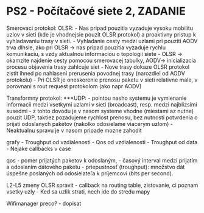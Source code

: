 # PS2 - Počítačové siete 2, ZADANIE

Smerovaci protokol:
OLSR:
    - Nas pripad pouzitia vyzaduje vysoku mobilitu uzlov v sieti (kde je vhodnejsie pouzit OLSR protokol) a proaktivny pristup k vyhladavaniu trasy v sieti.
    - Vyhladanie cesty medzi uzlami pri pouziti AODV trva dlhsie, ako pri OLSR -> nas pripad pouzitia vyzaduje rychlu komunikaciu, s vzdy aktualnou informaciou o topologii siete 
    - OLSR -> okamzite najdenie cesty pomocou smerovacej tabulky, AODV-> inicializacia procesu objavenia trasy zahlcuje siet
    - Nove trasy dokaze OLSR protokol zistit ihned po nahlaseni prerusenia povodnej trasy (narozdiel od AODV protokolu)
    - Pri OLSR je oneskorenie prenosu paketu v sieti relativne male, v porovnani s rout request protokolom (ako napr AODV) 

Transformny protokol:
***UDP:
    - pointou nasho systemu je vymienanie informacii medzi vsetkymi uzlami v sieti  (broadcast), resp. medzi najblizsimi susedmi
    - z tohto dovodu je v nasom systeme vhodne (miestami az nutne) pouzit UDP, taktiez pozadujeme rychlost prenosu, bez nutnosti potvrdenia o prijati odoslanych paketov (nakolko odosielame viacerym uzlom)
    - Neaktualnu spravu je v nasom pripade mozne zahodit

grafy
    - Troughput od vzdialenosti
    - Qos od vzdialenosti 
    - Troughput od data
    - Nejake callbacks v case

qos
    - pomer prijatých paketov k odoslaným, 
    - časový interval medzi prijatím a odoslaním dátového paketu 
    - priepustnosť (troughput): množstvo dát úspešne poslaných od odosielateľa k príjemcovi (bits per second).

L2-L5 zmeny
OLSR spravit
    - callback na routing table, zistovanie, ci poznam vsetky uzly 
    - Ked sa uzlik strati, nech ide do stredu mapy

Wifimanager preco?
    - dopisat
